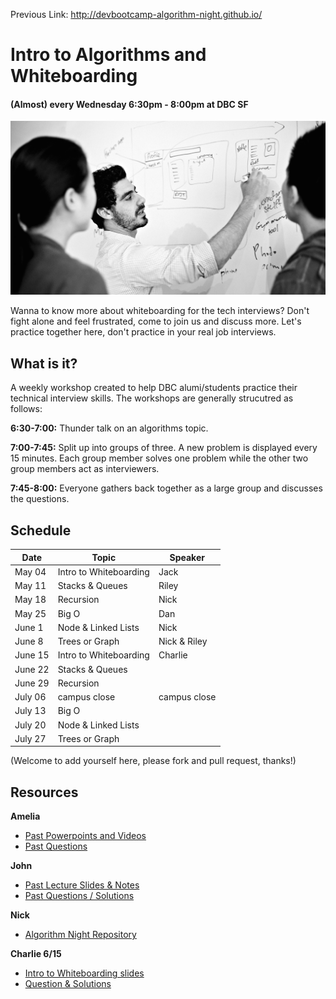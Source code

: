 Previous Link: http://devbootcamp-algorithm-night.github.io/

# Intro to Algorithms and Whiteboarding
#### (Almost) every Wednesday 6:30pm - 8:00pm at DBC SF
![tech interview](whiteboarding.jpg "whiteboarding scenario")

Wanna to know more about whiteboarding for the tech interviews? Don't fight alone and feel frustrated, come to join us and discuss more. Let's practice together here, don't practice in your real job interviews.

## What is it?

A weekly workshop created to help DBC alumi/students practice their technical interview skills. The workshops are generally strucutred as follows:

**6:30-7:00:** Thunder talk on an algorithms topic.

**7:00-7:45:** Split up into groups of three. A new problem is displayed every 15 minutes. Each group member solves one problem while the other two group members act as interviewers.

**7:45-8:00:** Everyone gathers back together as a large group and discusses the questions.

## Schedule

Date | Topic | Speaker
 --- | --- | ---
May 04 | Intro to Whiteboarding | Jack
May 11 | Stacks & Queues | Riley
May 18 | Recursion | Nick
May 25 | Big O | Dan
June 1 | Node & Linked Lists | Nick
June 8 | Trees or Graph| Nick & Riley
June 15 | Intro to Whiteboarding | Charlie
June 22 | Stacks & Queues |
June 29 | Recursion |
July 06 | campus close | campus close
July 13 | Big O |
July 20 | Node & Linked Lists |
July 27 | Trees or Graph|


(Welcome to add yourself here, please fork and pull request, thanks!)

## Resources

**Amelia**
- [Past Powerpoints and Videos](https://github.com/adowns01/Intro-to-Whiteboarding-DBC/blob/master/powerpoint_links.md)
- [Past Questions](https://github.com/adowns01/Intro-to-Whiteboarding-DBC/blob/master/questions.md)

**John**
- [Past Lecture Slides & Notes](http://devbootcamp-algorithm-night.github.io/lectures.html)
- [Past Questions / Solutions](http://devbootcamp-algorithm-night.github.io/questions.html)

**Nick**
- [Algorithm Night Repository](https://github.com/psiclops/algorithm-night-slides)

**Charlie 6/15**
- [Intro to Whiteboarding slides](https://docs.google.com/presentation/d/17IqDn7PjCrfhmFTXGSySXvFCJCIjM-VvPmpfFk6CTz8/edit#slide=id.gc6f9e470d_0_0)
- [Question & Solutions](https://github.com/bopes/dbc-algorithm-night/blob/master/6-15_intro_solutions.rb)
